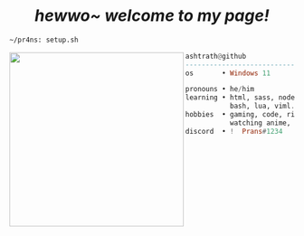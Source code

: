<h1 align="center">
  <i> hewwo~ welcome to my page! </i>
</h1>


```sh
~/pr4ns: setup.sh
```

<img align="left" src="https://github.com/pr4ns.png" width="308" />

```haskell
ashtrath@github
------------------------------
os       • Windows 11

pronouns • he/him
learning • html, sass, node.js,
           bash, lua, viml.
hobbies  • gaming, code, ricing,
           watching anime, drink coffee.
discord  • !  Prans#1234
```
